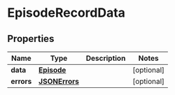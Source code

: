 
# EpisodeRecordData

## Properties
Name | Type | Description | Notes
------------ | ------------- | ------------- | -------------
**data** | [**Episode**](Episode.md) |  |  [optional]
**errors** | [**JSONErrors**](JSONErrors.md) |  |  [optional]



